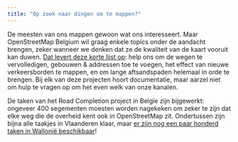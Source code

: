 ```yaml
---
title: "Op zoek naar dingen om te mappen?"
---
```


De meesten van ons mappen gewoon wat ons interesseert. Maar OpenStreetMap Belgium wil graag enkele topics onder de aandacht brengen, zeker wanneer we denken dat ze de kwaliteit van de kaart vooruit kan duwen. [Dat levert deze korte lijst op](https://wiki.openstreetmap.org/wiki/WikiProject_Belgium/top_mapping_tasks): help ons om de wegen te vervolledigen, gebouwen & addressen toe te voegen, het effect van nieuwe verkeersborden te mappen, en om lange aftsandspaden helemaal in orde te brengen. Bij elk van deze projecten hoort documentatie, maar aarzel niet om hulp te vragen op om het even welk van onze kanalen.

De taken van het Road Completion project in Belgïe zijn bijgewerkt: ongeveer 400 segementen moesten worden nagekeken om zeker te zijn dat elke weg die de overheid kent ook in OpenStreetMap zit. Ondertussen zijn bijna alle taakjes in Vlaanderen klaar, maar [er zijn nog een paar honderd taken in Wallonië beschikbaar](https://maproulette.org/browse/challenges/14681)!
